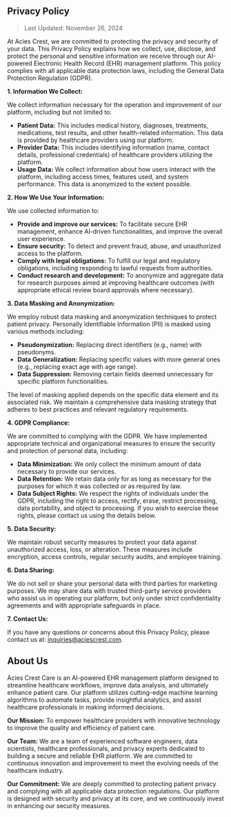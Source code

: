## Privacy Policy

> Last Updated: November 26, 2024

At Acies Crest, we are committed to protecting the privacy and security of your data. This Privacy Policy explains how we collect, use, disclose, and protect the personal and sensitive information we receive through our AI-powered Electronic Health Record (EHR) management platform. This policy complies with all applicable data protection laws, including the General Data Protection Regulation (GDPR).

**1. Information We Collect:**

We collect information necessary for the operation and improvement of our platform, including but not limited to:

* **Patient Data:**  This includes medical history, diagnoses, treatments, medications, test results, and other health-related information. This data is provided by healthcare providers using our platform.
* **Provider Data:**  This includes identifying information (name, contact details, professional credentials) of healthcare providers utilizing the platform.
* **Usage Data:**  We collect information about how users interact with the platform, including access times, features used, and system performance. This data is anonymized to the extent possible.

**2. How We Use Your Information:**

We use collected information to:

* **Provide and improve our services:**  To facilitate secure EHR management, enhance AI-driven functionalities, and improve the overall user experience.
* **Ensure security:** To detect and prevent fraud, abuse, and unauthorized access to the platform.
* **Comply with legal obligations:** To fulfill our legal and regulatory obligations, including responding to lawful requests from authorities.
* **Conduct research and development:** To anonymize and aggregate data for research purposes aimed at improving healthcare outcomes (with appropriate ethical review board approvals where necessary).

**3. Data Masking and Anonymization:**

We employ robust data masking and anonymization techniques to protect patient privacy.  Personally Identifiable Information (PII) is masked using various methods including:

* **Pseudonymization:** Replacing direct identifiers (e.g., name) with pseudonyms.
* **Data Generalization:** Replacing specific values with more general ones (e.g., replacing exact age with age range).
* **Data Suppression:** Removing certain fields deemed unnecessary for specific platform functionalities.

The level of masking applied depends on the specific data element and its associated risk.  We maintain a comprehensive data masking strategy that adheres to best practices and relevant regulatory requirements.

**4. GDPR Compliance:**

We are committed to complying with the GDPR.  We have implemented appropriate technical and organizational measures to ensure the security and protection of personal data, including:

* **Data Minimization:** We only collect the minimum amount of data necessary to provide our services.
* **Data Retention:** We retain data only for as long as necessary for the purposes for which it was collected or as required by law.
* **Data Subject Rights:** We respect the rights of individuals under the GDPR, including the right to access, rectify, erase, restrict processing, data portability, and object to processing.  If you wish to exercise these rights, please contact us using the details below.

**5. Data Security:**

We maintain robust security measures to protect your data against unauthorized access, loss, or alteration. These measures include encryption, access controls, regular security audits, and employee training.

**6. Data Sharing:**

We do not sell or share your personal data with third parties for marketing purposes. We may share data with trusted third-party service providers who assist us in operating our platform, but only under strict confidentiality agreements and with appropriate safeguards in place.

**7. Contact Us:**

If you have any questions or concerns about this Privacy Policy, please contact us at: [inquiries@aciescrest.com](mailto:inquiries@aciescrest.com).


## About Us

Acies Crest Care is an AI-powered EHR management platform designed to streamline healthcare workflows, improve data analysis, and ultimately enhance patient care.  Our platform utilizes cutting-edge machine learning algorithms to automate tasks, provide insightful analytics, and assist healthcare professionals in making informed decisions.

**Our Mission:** To empower healthcare providers with innovative technology to improve the quality and efficiency of patient care.

**Our Team:** We are a team of experienced software engineers, data scientists, healthcare professionals, and privacy experts dedicated to building a secure and reliable EHR platform.  We are committed to continuous innovation and improvement to meet the evolving needs of the healthcare industry.

**Our Commitment:** We are deeply committed to protecting patient privacy and complying with all applicable data protection regulations. Our platform is designed with security and privacy at its core, and we continuously invest in enhancing our security measures.